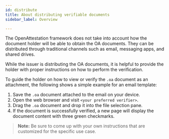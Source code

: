 ```yaml
---
id: distribute
title: About distributing verifiable documents
sidebar_label: Overview

---
```


The OpenAttestation framework does not take into account how the document holder will be able to obtain the OA documents. They can be distributed through traditional channels such as email, messaging apps, and shared drives. 

While the issuer is distributing the OA documents, it is helpful to provide the holder with proper instructions on how to perform the verification.

To guide the holder on how to view or verify the `.oa` document as an attachment, the following shows a simple example for an email template: 

1. Save the `.oa` document attached to the email on your device.
1. Open the web browser and visit `<your preferred verifier>`.
1. Drag the `.oa` document and drop it into the file selection pane.
1. If the document is successfully verified, a new page will display the document content with three green checkmarks.

>**Note:** Be sure to come up with your own instructions that are customized for the specific use case.